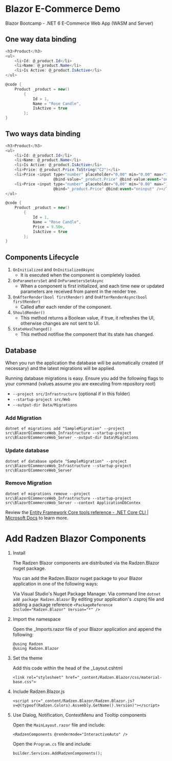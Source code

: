 # Blazor E-Commerce Demo
 Blazor Bootcamp - .NET 6 E-Commerce Web App (WASM and Server)

## One way data binding
```csharp
<h3>Product</h3>
<ul>
    <li>Id: @_product.Id</li>
    <li>Name: @_product.Name</li>
    <li>Is Active: @_product.IsActive</li>
</ul>

@code {
    Product _product = new()
        {
            Id = 1,
            Name = "Rose Candle",
            IsActive = true
        };
}
```

## Two ways data binding

```csharp
<h3>Product</h3>
<ul>
    <li>Id: @_product.Id</li>
    <li>Name: @_product.Name</li>
    <li>Is Active: @_product.IsActive</li>
    <li>Price: @_product.Price.ToString("C2")</li>
    <li>Price <input type="number" placeholder="0,00" min="0.00" max="100" step=".05" 
                     @bind-value="_product.Price" @bind-value:event="oninput /></li>
    <li>Price <input type="number" placeholder="0,00" min="0.00" max="100" step=".05" 
                     @bind="_product.Price" @bind:event="oninput" /></li>
</ul>

@code {
    Product _product = new()
        {
            Id = 1,
            Name = "Rose Candle",
            Price = 9.50m,
            IsActive = true
        };
}
```` 

## Components Lifecycle

1. `OnInitialized` and `OnInitializedAsync`
    - It is executed when the component is completely loaded.
2. `OnParametersSet` and `OnParametersSetAsync`
    - When a component is first initialized, and each time new or updated parameters are received from parent in the render tree.
3. `OnAfterRender(bool firstRender)` and  `OnAfterRenderAsync(bool firstRender)`
    - Called after each render of the component.
4. `ShouldRender()`
    - This method returns a Boolean value, if true, it refreshes the UI, otherwise changes are not sent to UI.
5. `StateHasChanged()`
    - This method notifise the component that its state has changed.
    

## Database

When you run the application the database will be automatically created (if necessary) and the latest migrations will be applied.

Running database migrations is easy. Ensure you add the following flags to your command (values assume you are executing from repository root)

* `--project src/Infrastructure` (optional if in this folder)
* `--startup-project src/Web`
* `--output-dir Data/Migrations`

### Add Migration
`
dotnet ef migrations add "SampleMigration" --project src\BlazorECommerceWeb_Infrastructure --startup-project src\BlazorECommerceWeb_Server --output-dir Data\Migrations
`

 ### Update database
`
dotnet ef database update "SampleMigration" --project src\BlazorECommerceWeb_Infrastructure --startup-project src\BlazorECommerceWeb_Server
`

### Remove Migration
`
dotnet ef migrations remove --project src\BlazorECommerceWeb_Infrastructure --startup-project src\BlazorECommerceWeb_Server --context ApplicationDbContex
`

Review the [Entity Framework Core tools reference - .NET Core CLI | Microsoft Docs](https://learn.microsoft.com/en-us/ef/core/cli/dotnet) to learn more.



# Add Radzen Blazor Components

1. Install

    The Radzen Blazor components are distributed via the Radzen.Blazor nuget package.

    You can add the Radzen.Blazor nuget package to your Blazor application in one of the following ways:

    Via Visual Studio's Nuget Package Manager.
    Via command line `dotnet add package Radzen.Blazor`
    By editing your application's .csproj file and adding a package reference 
    `<PackageReference Include="Radzen.Blazor" Version="*" />`

2. Import the namespace

    Open the _Imports.razor file of your Blazor application and append the following:

    ```
    @using Radzen
    @using Radzen.Blazor
    ```

3. Set the theme

    Add this code within the head of the _Layout.cshtml
    ```
    <link rel="stylesheet" href="_content/Radzen.Blazor/css/material-base.css">
    ```

4. Include Radzen.Blazor.js

    ```
    <script src="_content/Radzen.Blazor/Radzen.Blazor.js?v=@(typeof(Radzen.Colors).Assembly.GetName().Version)"></script>
    ```

5. Use Dialog, Notification, ContextMenu and Tooltip components


    Open the `MainLayout.razor` file and include:

    ```
    <RadzenComponents @rendermode="InteractiveAuto" />
    ```
    
    Open the `Program.cs` file and include: 
    ```
    builder.Services.AddRadzenComponents();
    ```